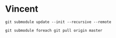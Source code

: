 # Vincent

`git submodule update --init --recursive --remote`

`git submodule foreach git pull origin master`